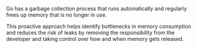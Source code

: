 Go has a garbage collection process that runs automatically and regularly frees up memory that is no longer in use. 

This proactive approach helps identify bottlenecks in memory consumption and reduces the risk of leaks by removing the responsibility from the developer and taking control over how and when memory gets released. 